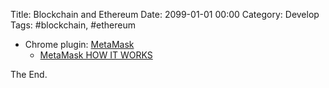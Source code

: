 Title: Blockchain and Ethereum
Date: 2099-01-01 00:00
Category: Develop
Tags: #blockchain, #ethereum

* Chrome plugin: [MetaMask](https://chrome.google.com/webstore/detail/metamask/nkbihfbeogaeaoehlefnkodbefgpgknn?hl=en)
  * [MetaMask HOW IT WORKS](https://metamask.io/#how-it-works)

The End.